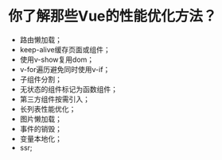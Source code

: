 # 你了解那些Vue的性能优化方法？

* 路由懒加载；
* keep-alive缓存页面或组件；
* 使用v-show复用dom；
* v-for遍历避免同时使用v-if；
* 子组件分割；
* 无状态的组件标记为函数组件；
* 第三方组件按需引入；
* 长列表性能优化；
* 图片懒加载；
* 事件的销毁；
* 变量本地化；
* ssr;





